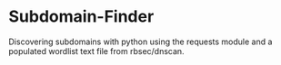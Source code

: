 # Subdomain-Finder
Discovering subdomains with python using the requests module and a populated wordlist text file from rbsec/dnscan.
